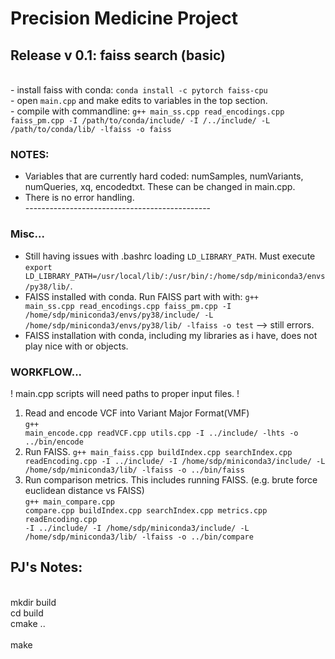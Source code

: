 # Precision Medicine Project

## Release v 0.1: faiss search (basic) 
<br>
- install faiss with conda: <code>conda install -c pytorch faiss-cpu</code><br>
- open <code>main.cpp</code> and make edits to variables in the top section.<br>
- compile with commandline: <code>g++ main_ss.cpp read_encodings.cpp faiss_pm.cpp -I /path/to/conda/include/ -I /../include/ -L /path/to/conda/lib/ -lfaiss -o faiss</code><br>

### NOTES: <br>
- Variables that are currently hard coded: numSamples, numVariants, numQueries, xq, encodedtxt. These can be changed in main.cpp.<br>
- There is no error handling.<br>
----------------------------------------------<br>

### Misc...<br>
- Still having issues with .bashrc loading <code>LD_LIBRARY_PATH</code>. Must execute <code>export LD_LIBRARY_PATH=/usr/local/lib/:/usr/bin/:/home/sdp/miniconda3/envs/py38/lib/</code>.<br>
- FAISS installed with conda. Run FAISS part with with: <code>g++ main_ss.cpp read_encodings.cpp faiss_pm.cpp -I /home/sdp/miniconda3/envs/py38/include/ -L /home/sdp/miniconda3/envs/py38/lib/ -lfaiss -o test</code> --> still errors.<br>
- FAISS installation with conda, including my libraries as i have, does not play nice with <map> or <vector> objects.

### WORKFLOW...<br>
! main.cpp scripts will need paths to proper input files. ! <br>
1. Read and encode VCF into Variant Major Format(VMF)<br>
<code>g++ main_encode.cpp readVCF.cpp utils.cpp -I ../include/ -lhts -o ../bin/encode</code><br>
2. Run FAISS.
<code>g++ main_faiss.cpp buildIndex.cpp searchIndex.cpp readEncoding.cpp -I ../include/ -I /home/sdp/miniconda3/include/ -L /home/sdp/miniconda3/lib/ -lfaiss -o ../bin/faiss</code><br>
3. Run comparison metrics. This includes running FAISS. (e.g. brute force euclidean distance vs FAISS)<br>
<code>g++ main_compare.cpp compare.cpp buildIndex.cpp searchIndex.cpp metrics.cpp readEncoding.cpp -I ../include/ -I /home/sdp/miniconda3/include/ -L /home/sdp/miniconda3/lib/ -lfaiss -o ../bin/compare</code><br>


## PJ's Notes: <br>
<br>
mkdir build<br>
cd build<br>
cmake ..<br>
<br>
make
